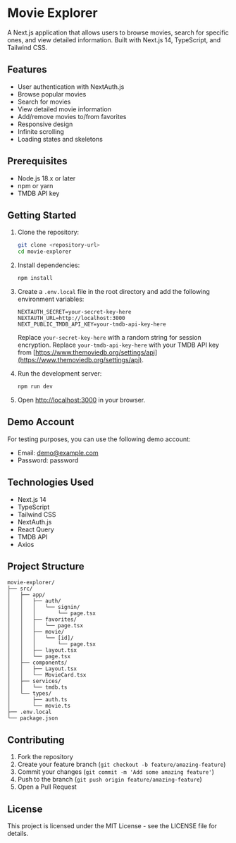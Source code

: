 # Movie Explorer

A Next.js application that allows users to browse movies, search for specific ones, and view detailed information. Built with Next.js 14, TypeScript, and Tailwind CSS.

## Features

- User authentication with NextAuth.js
- Browse popular movies
- Search for movies
- View detailed movie information
- Add/remove movies to/from favorites
- Responsive design
- Infinite scrolling
- Loading states and skeletons

## Prerequisites

- Node.js 18.x or later
- npm or yarn
- TMDB API key

## Getting Started

1. Clone the repository:
   ```bash
   git clone <repository-url>
   cd movie-explorer
   ```

2. Install dependencies:
   ```bash
   npm install
   ```

3. Create a `.env.local` file in the root directory and add the following environment variables:
   ```
   NEXTAUTH_SECRET=your-secret-key-here
   NEXTAUTH_URL=http://localhost:3000
   NEXT_PUBLIC_TMDB_API_KEY=your-tmdb-api-key-here
   ```

   Replace `your-secret-key-here` with a random string for session encryption.
   Replace `your-tmdb-api-key-here` with your TMDB API key from [https://www.themoviedb.org/settings/api](https://www.themoviedb.org/settings/api).

4. Run the development server:
   ```bash
   npm run dev
   ```

5. Open [http://localhost:3000](http://localhost:3000) in your browser.

## Demo Account

For testing purposes, you can use the following demo account:
- Email: demo@example.com
- Password: password

## Technologies Used

- Next.js 14
- TypeScript
- Tailwind CSS
- NextAuth.js
- React Query
- TMDB API
- Axios

## Project Structure

```
movie-explorer/
├── src/
│   ├── app/
│   │   ├── auth/
│   │   │   └── signin/
│   │   │       └── page.tsx
│   │   ├── favorites/
│   │   │   └── page.tsx
│   │   ├── movie/
│   │   │   └── [id]/
│   │   │       └── page.tsx
│   │   ├── layout.tsx
│   │   └── page.tsx
│   ├── components/
│   │   ├── Layout.tsx
│   │   └── MovieCard.tsx
│   ├── services/
│   │   └── tmdb.ts
│   └── types/
│       ├── auth.ts
│       └── movie.ts
├── .env.local
└── package.json
```

## Contributing

1. Fork the repository
2. Create your feature branch (`git checkout -b feature/amazing-feature`)
3. Commit your changes (`git commit -m 'Add some amazing feature'`)
4. Push to the branch (`git push origin feature/amazing-feature`)
5. Open a Pull Request

## License

This project is licensed under the MIT License - see the LICENSE file for details.
